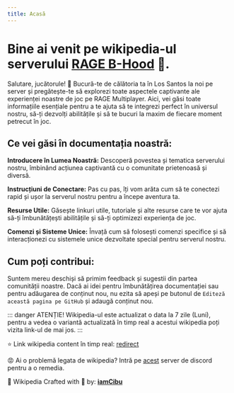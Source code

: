 ```yaml
---
title: Acasă
---
```


# Bine ai venit pe wikipedia-ul serverului **[RAGE B-Hood](https://b-hood.ro/)** 👊. 

Salutare, jucătorule! 👋 Bucură-te de călătoria ta în Los Santos la noi pe server și pregătește-te să explorezi toate aspectele captivante ale experienței noastre de joc pe RAGE Multiplayer. Aici, vei găsi toate informațiile esențiale pentru a te ajuta să te integrezi perfect în universul nostru, să-ți dezvolți abilitățile și să te bucuri la maxim de fiecare moment petrecut în joc.

## Ce vei găsi în documentația noastră:

**Introducere în Lumea Noastră:** Descoperă povestea și tematica serverului nostru, îmbinând acțiunea captivantă cu o comunitate prietenoasă și diversă.

**Instrucțiuni de Conectare:** Pas cu pas, îți vom arăta cum să te conectezi rapid și ușor la serverul nostru pentru a începe aventura ta.

**Resurse Utile:** Găsește linkuri utile, tutoriale și alte resurse care te vor ajuta să-ți îmbunătățești abilitățile și să-ți optimizezi experiența de joc.

**Comenzi și Sisteme Unice:** Învață cum să folosești comenzi specifice și să interacționezi cu sistemele unice dezvoltate special pentru serverul nostru.

## Cum poți contribui:
Suntem mereu deschiși să primim feedback și sugestii din partea comunității noastre. Dacă ai idei pentru îmbunătățirea documentației sau pentru adăugarea de conținut nou, nu ezita să apeși pe butonul de `Editeză această pagina pe GitHub` și adaugă conținut nou.

::: danger ATENȚIE!
Wikipedia-ul este actualizat o data la 7 zile (Luni), pentru a vedea o variantă actualizată în timp real a acestui wikipedia poți vizita link-ul de mai jos.
:::

⭐ Link wikipedia content în timp real: [redirect](https://wikib-hood.netlify.app/)

😡 Ai o problemă legata de wikipedia? Intră pe [acest](https://discord.gg/vxwsH733mH) server de discord pentru a o remedia.

📍 Wikipedia Crafted with 💖 by: **[iamCibu](https://github.com/cibucristi)**

<script setup>
import Contributors from './.vitepress/Contributors.vue'
</script>

<Contributors />
